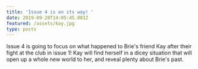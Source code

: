 ```yaml
---
title: 'Issue 4 is on its way! '
date: 2019-09-28T14:05:45.881Z
featured: /assets/kay.jpg
type: posts
---
```

Issue 4 is going to focus on what happened to Brie's friend Kay after their fight at the club in issue 1! Kay will find herself in a dicey situation that will open up a whole new world to her, and reveal plenty about Brie's past.
